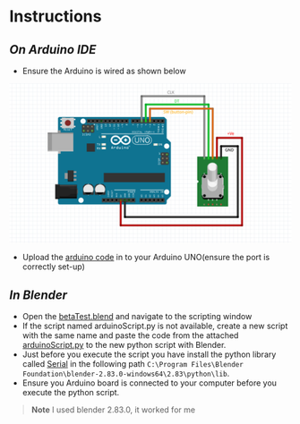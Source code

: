 # Instructions

## _On Arduino IDE_
- Ensure the Arduino is wired as shown below


![Wiring...](screenshots/rotary4blend.PNG?raw=true "Optional Title")

- Upload the [arduino code][arduinocode] in to your Arduino UNO(ensure the port is correctly set-up)

## _In Blender_
- Open the [betaTest.blend][blendfile] and navigate to the scripting window
- If the script named arduinoScript.py is not available, create a new script with the same name and paste the code from the attached [arduinoScript.py][script] to the new python script with Blender.
- Just before you execute the script you have install the python library called [Serial][library] in the following path `C:\Program Files\Blender Foundation\blender-2.83.0-windows64\2.83\python\lib`.
- Ensure you Arduino board is connected to your computer before you execute the python script.


> **Note** 
> I used blender 2.83.0, it worked for me 




[script]: arduinoScript.py
[blendfile]: betaTest.blend
[arduinocode]: Rotary_Encoder/Rotary_Encoder.ino
[library]: serial
